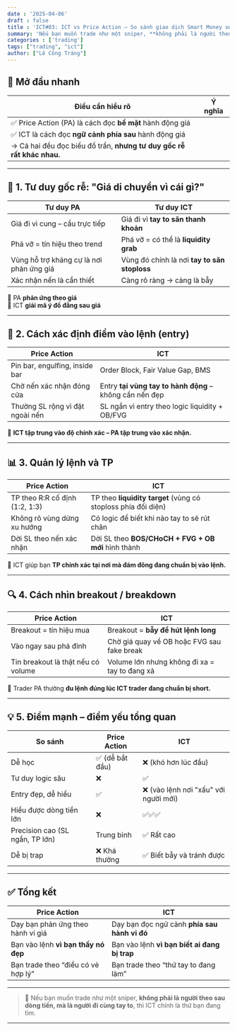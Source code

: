 ```yaml
---
date : '2025-04-06'
draft : false
title : 'ICT#03: ICT vs Price Action – So sánh giao dịch Smart Money với Price Action truyền thống'
summary: 'Nếu bạn muốn trade như một sniper, **không phải là người theo sau dòng tiền, mà là người đi cùng tay to**, thì ICT chính là thứ bạn đang tìm.'
categories : ['trading']
tags: ["trading", "ict"]
author: ["Lê Công Tráng"]
---
```


## 🧠 Mở đầu nhanh

| Điều cần hiểu rõ | Ý nghĩa |
|------------------|--------|
| ✅ Price Action (PA) là cách đọc **bề mặt** hành động giá |
| ✅ ICT là cách đọc **ngữ cảnh phía sau** hành động giá |
| → Cả hai đều đọc biểu đồ trần, **nhưng tư duy gốc rễ rất khác nhau.**

---

## 📌 1. **Tư duy gốc rễ: "Giá di chuyển vì cái gì?"**

| Tư duy PA | Tư duy ICT |
|-----------|------------|
| Giá đi vì cung – cầu trực tiếp | Giá đi vì **tay to săn thanh khoản** |
| Phá vỡ = tín hiệu theo trend | Phá vỡ = có thể là **liquidity grab** |
| Vùng hỗ trợ kháng cự là nơi phản ứng giá | Vùng đó chính là nơi **tay to săn stoploss** |
| Xác nhận nến là cần thiết | Càng rõ ràng → càng là bẫy |

📌 PA **phản ứng theo giá**  
📌 ICT **giải mã ý đồ đằng sau giá**

---

## 🧩 2. **Cách xác định điểm vào lệnh (entry)**

| Price Action | ICT |
|--------------|-----|
| Pin bar, engulfing, inside bar | Order Block, Fair Value Gap, BMS |
| Chờ nến xác nhận đóng cửa | Entry **tại vùng tay to hành động** – không cần nến đẹp |
| Thường SL rộng vì đặt ngoài nến | SL ngắn vì entry theo logic liquidity + OB/FVG |

📌 **ICT tập trung vào độ chính xác – PA tập trung vào xác nhận.**

---

## 📊 3. **Quản lý lệnh và TP**

| Price Action | ICT |
|--------------|-----|
| TP theo R:R cố định (1:2, 1:3) | TP theo **liquidity target** (vùng có stoploss phía đối diện) |
| Không rõ vùng dừng xu hướng | Có logic để biết khi nào tay to sẽ rút chân |
| Dời SL theo nến xác nhận | Dời SL theo **BOS/CHoCH + FVG + OB mới** hình thành |

📌 ICT giúp bạn **TP chính xác tại nơi mà đám đông đang chuẩn bị vào lệnh.**

---

## 🔍 4. **Cách nhìn breakout / breakdown**

| Price Action | ICT |
|--------------|-----|
| Breakout = tín hiệu mua | Breakout = **bẫy để hút lệnh long** |
| Vào ngay sau phá đỉnh | Chờ giá quay về OB hoặc FVG sau fake break |
| Tin breakout là thật nếu có volume | Volume lớn nhưng không đi xa = tay to đang xả |

📌 Trader PA thường **đu lệnh đúng lúc ICT trader đang chuẩn bị short.**

---

## 💡 5. **Điểm mạnh – điểm yếu tổng quan**

| So sánh | Price Action | ICT |
|---------|--------------|-----|
| Dễ học | ✅ (dễ bắt đầu) | ❌ (khó hơn lúc đầu) |
| Tư duy logic sâu | ❌ | ✅ |
| Entry đẹp, dễ hiểu | ✅ | ❌ (vào lệnh nơi "xấu" với người mới) |
| Hiểu được dòng tiền lớn | ❌ | ✅✅✅ |
| Precision cao (SL ngắn, TP lớn) | Trung bình | ✅ Rất cao |
| Dễ bị trap | ❌ Khá thường | ✅ Biết bẫy và tránh được |

---

## ✅ Tổng kết

| Price Action | ICT |
|--------------|-----|
| Dạy bạn phản ứng theo hành vi giá | Dạy bạn đọc ngữ cảnh **phía sau hành vi đó** |
| Bạn vào lệnh **vì bạn thấy nó đẹp** | Bạn vào lệnh **vì bạn biết ai đang bị trap** |
| Bạn trade theo “điều có vẻ hợp lý” | Bạn trade theo “thứ tay to đang làm” |

---

> 🧠 Nếu bạn muốn trade như một sniper, **không phải là người theo sau dòng tiền, mà là người đi cùng tay to**, thì ICT chính là thứ bạn đang tìm.

---
